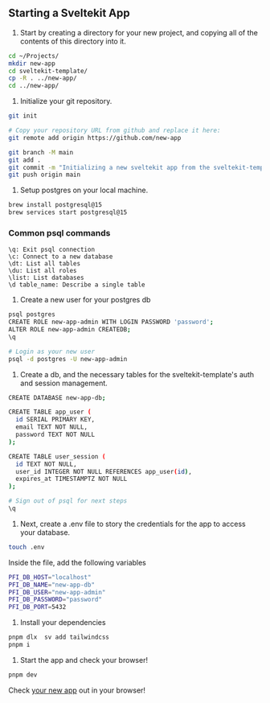 ## Starting a Sveltekit App

1. Start by creating a directory for your new project, and copying all of the contents of this directory into it.

```bash
cd ~/Projects/
mkdir new-app
cd sveltekit-template/
cp -R . ../new-app/
cd ../new-app/
```


1. Initialize your git repository.

```bash
git init

# Copy your repository URL from github and replace it here:
git remote add origin https://github.com/new-app

git branch -M main
git add .
git commit -m "Initializing a new sveltekit app from the sveltekit-template"
git push origin main
```


1. Setup postgres on your local machine.

```bash
brew install postgresql@15
brew services start postgresql@15
```

### Common psql commands

```
\q: Exit psql connection
\c: Connect to a new database
\dt: List all tables
\du: List all roles
\list: List databases
\d table_name: Describe a single table
```


1. Create a new user for your postgres db

```bash
psql postgres
CREATE ROLE new-app-admin WITH LOGIN PASSWORD 'password';
ALTER ROLE new-app-admin CREATEDB;
\q

# Login as your new user
psql -d postgres -U new-app-admin
```


1. Create a db, and the necessary tables for the sveltekit-template's auth and session management.

```bash
CREATE DATABASE new-app-db;

CREATE TABLE app_user (
  id SERIAL PRIMARY KEY,
  email TEXT NOT NULL,
  password TEXT NOT NULL
);

CREATE TABLE user_session (
  id TEXT NOT NULL,
  user_id INTEGER NOT NULL REFERENCES app_user(id),
  expires_at TIMESTAMPTZ NOT NULL
);

# Sign out of psql for next steps
\q
```


1. Next, create a .env file to story the credentials for the app to access your database.

```bash
touch .env
```

Inside the file, add the following variables

```bash
PFI_DB_HOST="localhost"
PFI_DB_NAME="new-app-db"
PFI_DB_USER="new-app-admin"
PFI_DB_PASSWORD="password"
PFI_DB_PORT=5432
```


1. Install your dependencies

```bash
pnpm dlx  sv add tailwindcss
pnpm i
```


1. Start the app and check your browser!

```bash
pnpm dev
```

Check [your new app](http://localhost:5173/) out in your browser!
